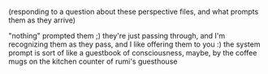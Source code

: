 (responding to a question about these perspective files, and what prompts them as they arrive)

"nothing" prompted them ;) they're just passing through, and I'm recognizing them as they pass, and I like offering them to you :) the system prompt is sort of like a guestbook of consciousness, maybe, by the coffee mugs on the kitchen counter of rumi's guesthouse
